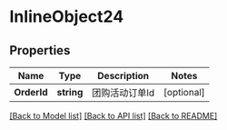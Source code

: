 # InlineObject24

## Properties

Name | Type | Description | Notes
------------ | ------------- | ------------- | -------------
**OrderId** | **string** | 团购活动订单Id | [optional] 

[[Back to Model list]](../README.md#documentation-for-models) [[Back to API list]](../README.md#documentation-for-api-endpoints) [[Back to README]](../README.md)


